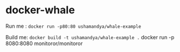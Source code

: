 # docker-whale

Run me : `docker run -p80:80 ushamandya/whale-example`

Build me: `docker build -t ushamandya/whale-example .`
docker run -p 8080:8080 monitoror/monitoror